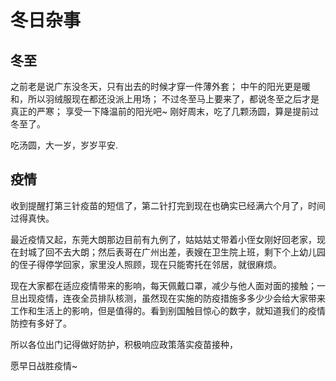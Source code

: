 # 冬日杂事



## 冬至

之前老是说广东没冬天，只有出去的时候才穿一件薄外套；
中午的阳光更是暖和，所以羽绒服现在都还没派上用场；
不过冬至马上要来了，都说冬至之后才是真正的严寒；
享受一下降温前的阳光吧~
刚好周末，吃了几颗汤圆，算是提前过冬至了。

吃汤圆，大一岁，岁岁平安.

## 疫情

收到提醒打第三针疫苗的短信了，第二针打完到现在也确实已经满六个月了，时间过得真快。

最近疫情又起，东莞大朗那边目前有九例了，姑姑姑丈带着小侄女刚好回老家，现在封城了回不去大朗；然后表哥在广州出差，表嫂在卫生院上班，剩下个上幼儿园的侄子得停学回家，家里没人照顾，现在只能寄托在邻居，就很麻烦。

现在大家都在适应疫情带来的影响，每天佩戴口罩，减少与他人面对面的接触；一旦出现疫情，连夜全员排队核测，虽然现在实施的防疫措施多多少少会给大家带来工作和生活上的影响，但是值得的。看到别国触目惊心的数字，就知道我们的疫情防控有多好了。

所以各位出门记得做好防护，积极响应政策落实疫苗接种，

愿早日战胜疫情~
